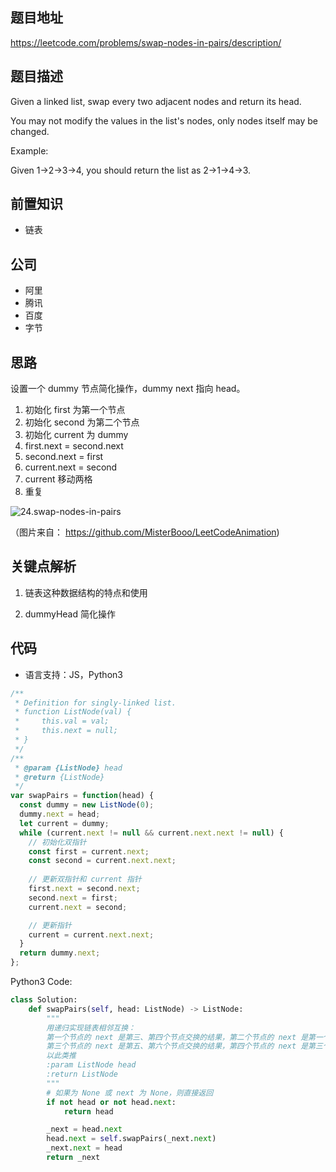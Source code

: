 ## 题目地址
https://leetcode.com/problems/swap-nodes-in-pairs/description/

## 题目描述
Given a linked list, swap every two adjacent nodes and return its head.

You may not modify the values in the list's nodes, only nodes itself may be changed.

 

Example:

Given 1->2->3->4, you should return the list as 2->1->4->3.

## 前置知识

- 链表

## 公司

- 阿里
- 腾讯
- 百度
- 字节

## 思路

设置一个 dummy 节点简化操作，dummy next 指向 head。  

1. 初始化 first 为第一个节点
2. 初始化 second 为第二个节点
3. 初始化 current 为 dummy
4. first.next = second.next
5. second.next = first
6. current.next = second
7. current 移动两格
8. 重复

![24.swap-nodes-in-pairs](https://tva1.sinaimg.cn/large/007S8ZIlly1ghlu6v237kg30qk0evqbw.gif)

（图片来自： https://github.com/MisterBooo/LeetCodeAnimation)

## 关键点解析

1. 链表这种数据结构的特点和使用

2. dummyHead 简化操作

## 代码

* 语言支持：JS，Python3

```js
/**
 * Definition for singly-linked list.
 * function ListNode(val) {
 *     this.val = val;
 *     this.next = null;
 * }
 */
/**
 * @param {ListNode} head
 * @return {ListNode}
 */
var swapPairs = function(head) {
  const dummy = new ListNode(0);
  dummy.next = head;
  let current = dummy;
  while (current.next != null && current.next.next != null) {
    // 初始化双指针
    const first = current.next;
    const second = current.next.next;
    
    // 更新双指针和 current 指针
    first.next = second.next;
    second.next = first;
    current.next = second;

    // 更新指针
    current = current.next.next;
  }
  return dummy.next;
};

```
Python3 Code:
```python
class Solution:
    def swapPairs(self, head: ListNode) -> ListNode:
        """
        用递归实现链表相邻互换：
        第一个节点的 next 是第三、第四个节点交换的结果，第二个节点的 next 是第一个节点；
        第三个节点的 next 是第五、第六个节点交换的结果，第四个节点的 next 是第三个节点；
        以此类推
        :param ListNode head
        :return ListNode
        """
        # 如果为 None 或 next 为 None，则直接返回
        if not head or not head.next:
            return head

        _next = head.next
        head.next = self.swapPairs(_next.next)
        _next.next = head
        return _next
```
